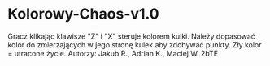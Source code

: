 # Kolorowy-Chaos-v1.0
Gracz klikając klawisze "Z" i "X" steruje kolorem kulki. Należy dopasować kolor do zmierzających w jego stronę kulek aby zdobywać punkty. Zły kolor = utracone życie.  Autorzy: Jakub R., Adrian K., Maciej W. 2bTE
